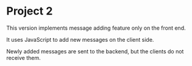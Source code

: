 # Project 2

This version implements message adding feature only on the front end.

It uses JavaScript to add new messages on the client side.

Newly added messages are sent to the backend, but the clients do not receive them.
